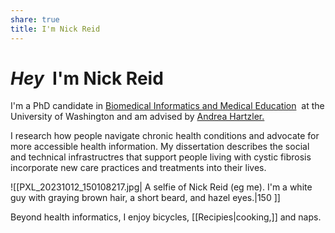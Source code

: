 ```yaml
---
share: true
title: I'm Nick Reid
---
```

# _Hey_  I'm Nick Reid

I'm a PhD candidate in [Biomedical Informatics and Medical Education](http://bime.uw.edu/)  at the University of Washington and am advised by [Andrea Hartzler.](https://bime.uw.edu/faculty/andrea-hartzler/) 

I research how people navigate chronic health conditions and advocate for more accessible health information. My dissertation describes the social and technical infrastructres that support people living with cystic fibrosis incorporate new care practices and treatments into their lives.

![[PXL_20231012_150108217.jpg| A selfie of Nick Reid (eg me). I'm a white guy with graying brown hair, a short beard, and hazel eyes.|150 ]]

Beyond health informatics, I enjoy bicycles, [[Recipies|cooking,]] and naps.

